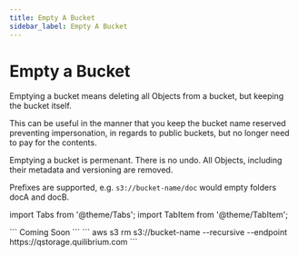 ```yaml
---
title: Empty A Bucket
sidebar_label: Empty A Bucket
---
```

# Empty a Bucket
Emptying a bucket means deleting all Objects from a bucket, but keeping the bucket itself.

This can be useful in the manner that you keep the bucket name reserved preventing impersonation, in regards to public buckets, but no longer need to pay for the contents.

Emptying a bucket is permenant.  There is no undo.  All Objects, including their metadata and versioning are removed.

Prefixes are supported, e.g. `s3://bucket-name/doc` would empty folders docA and docB.

import Tabs from '@theme/Tabs';
import TabItem from '@theme/TabItem';

<Tabs>
  <TabItem value="qcli" label="Using Q's CLI Tooling" default>
```
Coming Soon
```
  </TabItem>
  <TabItem value="thirdparty" label="Using a Third-party S3-compatible CLI">
```
aws s3 rm s3://bucket-name --recursive --endpoint https://qstorage.quilibrium.com
```
  </TabItem>
</Tabs>